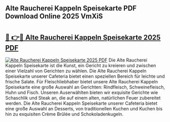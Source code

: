 ## Alte Raucherei Kappeln Speisekarte PDF Download Online 2025 VmXiS

# <h2><a href="http://gc7yg6.nevu.top/?p=Alte+Raucherei+Kappeln+Speisekarte">🔗 👉🔴 Alte Raucherei Kappeln Speisekarte 2025 PDF</a></h2>

[![Alte Raucherei Kappeln Speisekarte 2025 PDF](https://i.imgur.com/dBaPXMq.png)](http://gc7yg6.nevu.top/?p=Alte+Raucherei+Kappeln+Speisekarte)
Die Alte Raucherei Kappeln Speisekarte ist die Kunst, ein Gericht zu kreieren und zwischen einer Vielzahl von Gerichten zu wählen. Die Alte Raucherei Kappeln Speisekarte unserer Cafeteria bietet einen speziellen Bereich für leichte und frische Salate. Für Fleischliebhaber bietet unsere Alte Raucherei Kappeln Speisekarte eine große Auswahl an Gerichten: Rindfleisch, Schweinefleisch, Huhn und Fisch. Unseren Auserwählten bieten wir exquisite Gerichte wie Schaschlik und Steak an, die auf einem alten, natürlichen Feuer zubereitet werden. Die Alte Raucherei Kappeln Speisekarte unserer Cafeteria bietet eine große Auswahl an Desserts, von traditionellen Kuchen und Kuchen bis hin zu exquisiten Crème Brûlée und Schokoladenkugeln.
